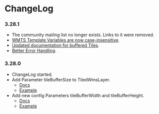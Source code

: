 # ChangeLog

### 3.28.1

- The community mailing list no longer exists. Links to it were removed.
- [WMTS Template Variables are now case-insensitive](https://github.com/mapfish/mapfish-print/pull/1803).
- [Updated documentation for buffered Tiles](https://github.com/mapfish/mapfish-print/pull/1793).
- [Better Error Handling](https://github.com/mapfish/mapfish-print/pull/1790).

### 3.28.0

- ChangeLog started.
- Add Parameter tileBufferSize to TiledWmsLayer.
  - [Docs](http://mapfish.github.io/mapfish-print-doc/layers.html#Tiled%20Wms%20Layer)
  - [Example](https://github.com/mapfish/mapfish-print/blob/ed26974b8f274ee469b55b7fc7e38490673bf2a2/examples/src/test/resources/examples/printtiledwms/requestData-bbox-meta-tiled-wms1_1_1.json#L32)
- Add new config Parameters tileBufferWidth and tileBufferHeight.
  - [Docs](http://mapfish.github.io/mapfish-print-doc/processors.html#!setTiledWms)
  - [Example](https://github.com/mapfish/mapfish-print/blob/ed26974b8f274ee469b55b7fc7e38490673bf2a2/examples/src/test/resources/examples/printtiledwms/config.yaml#L48)
